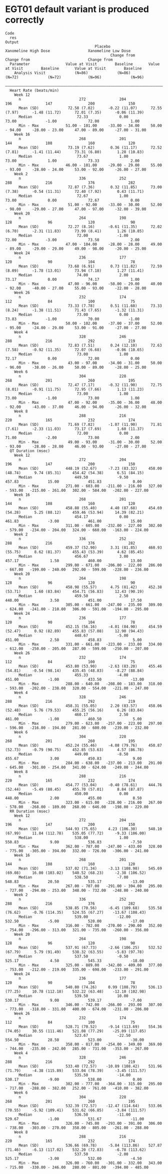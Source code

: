 # EGT01 default variant is produced correctly

    Code
      res
    Output
                                            Placebo                        Xanomeline High Dose                 Xanomeline Low Dose        
                                                   Change from                          Change from                          Change from   
      Parameter                Value at Visit        Baseline       Value at Visit        Baseline       Value at Visit        Baseline    
        Analysis Visit             (N=86)             (N=86)            (N=72)             (N=72)            (N=96)             (N=96)     
      —————————————————————————————————————————————————————————————————————————————————————————————————————————————————————————————————————
      Heart Rate (beats/min)                                                                                                               
        Week 12                                                                                                                            
          n                          272               204                196               147                200               150       
          Mean (SD)             72.58 (7.02)      -0.22 (11.07)      72.55 (7.97)      -1.48 (11.72)      72.01 (7.35)      -0.06 (11.39)  
          Median                    72.33              0.00              73.00             -1.00              72.00              1.00      
          Min - Max            51.00 - 101.00     -33.00 - 34.00     50.00 - 94.00     -28.00 - 23.00     47.00 - 89.00     -27.00 - 31.00 
        Week 16                                                                                                                            
          n                          268               201                144               108                160               120       
          Mean (SD)             73.19 (7.62)       0.36 (11.17)      72.52 (7.81)      -1.41 (11.44)      73.31 (6.80)       1.28 (10.83)  
          Median                    73.67              1.00              73.00              1.00              73.33              2.00      
          Min - Max            46.00 - 101.00     -29.00 - 29.00     55.00 - 93.00     -28.00 - 24.00     53.00 - 92.00     -26.00 - 27.00 
        Week 2                                                                                                                             
          n                          336               252                288               216                376               282       
          Mean (SD)             72.87 (7.36)       0.32 (11.85)      73.00 (7.38)      -0.54 (11.31)      72.40 (7.92)       0.43 (11.71)  
          Median                    72.67              1.00              73.00              0.00              72.67              0.00      
          Min - Max             51.00 - 92.00     -33.00 - 30.00     52.00 - 98.00     -29.00 - 27.00     47.00 - 97.00     -32.00 - 39.00 
        Week 20                                                                                                                            
          n                          264               198                128                96                120                90       
          Mean (SD)             72.27 (8.16)      -0.61 (11.35)      72.02 (6.70)      -2.31 (11.83)      73.99 (8.41)       1.26 (10.85)  
          Median                    72.00             -1.00              72.00             -3.00              73.50              2.00      
          Min - Max            47.00 - 104.00     -28.00 - 28.00     49.00 - 89.00     -29.00 - 29.00     49.00 - 98.00     -20.00 - 25.00 
        Week 24                                                                                                                            
          n                          236               177                120                90                104                78       
          Mean (SD)             73.68 (6.91)       0.73 (11.82)      72.59 (8.09)      -1.78 (13.01)      73.94 (7.18)       1.27 (11.41)  
          Median                    74.00              2.00              73.17              0.00              74.17              1.00      
          Min - Max             47.00 - 96.00     -50.00 - 29.00     40.00 - 92.00     -40.00 - 27.00     55.00 - 93.00     -22.00 - 28.00 
        Week 26                                                                                                                            
          n                          232               174                112                84                100                75       
          Mean (SD)             73.33 (7.78)       0.51 (11.60)      73.33 (8.24)      -1.38 (11.51)      71.43 (7.65)      -1.32 (11.31)  
          Median                    73.00              0.00              73.83             -1.00              70.00             -1.00      
          Min - Max            50.00 - 102.00     -37.00 - 37.00     52.00 - 95.00     -24.00 - 29.00     53.00 - 91.00     -27.00 - 27.00 
        Week 4                                                                                                                             
          n                          328               246                288               216                292               219       
          Mean (SD)             72.83 (7.51)       0.24 (12.10)      72.63 (7.58)      -0.92 (11.35)      72.07 (6.68)      -0.06 (10.65)  
          Median                    73.00              1.00              72.17              0.00              72.00              0.00      
          Min - Max             43.00 - 97.00     -34.00 - 31.00     50.00 - 96.00     -38.00 - 26.00     50.00 - 89.00     -28.00 - 25.00 
        Week 6                                                                                                                             
          n                          304               228                268               201                260               195       
          Mean (SD)             72.47 (7.17)      -0.32 (11.90)      72.75 (8.01)      -0.91 (11.75)      72.95 (7.66)       1.13 (11.23)  
          Median                    73.00              1.00              73.00             -1.00              73.00              1.00      
          Min - Max             47.00 - 92.00     -35.00 - 36.00     48.00 - 92.00     -43.00 - 37.00     46.00 - 94.00     -26.00 - 32.00 
        Week 8                                                                                                                             
          n                          288               216                220               165                232               174       
          Mean (SD)             71.69 (7.82)      -1.07 (11.90)      71.81 (7.61)      -2.33 (11.03)      73.17 (7.69)       1.60 (11.37)  
          Median                    72.00              0.00              71.00             -2.00              73.00              2.00      
          Min - Max             49.00 - 93.00     -31.00 - 30.00     52.00 - 93.00     -28.00 - 28.00     46.00 - 93.00     -27.00 - 27.00 
      QT Duration (msec)                                                                                                                   
        Week 12                                                                                                                            
          n                          272               204                196               147                200               150       
          Mean (SD)            448.19 (52.67)     -7.23 (83.32)     458.00 (48.74)      9.74 (85.31)     454.42 (54.38)      6.51 (84.15)  
          Median                   449.50             -9.50             457.83             15.00             451.83              0.00      
          Min - Max            271.00 - 603.00   -211.00 - 216.00   327.00 - 593.00   -215.00 - 261.00   302.00 - 584.00   -202.00 - 227.00
        Week 16                                                                                                                            
          n                          268               201                144               108                160               120       
          Mean (SD)            458.88 (55.40)      4.40 (87.68)     454.69 (54.28)      5.25 (88.12)     459.46 (53.94)     14.39 (82.21)  
          Median                   454.17              0.00             461.83             -3.00             461.00             15.00      
          Min - Max            311.00 - 605.00   -232.00 - 227.00   302.00 - 579.00   -234.00 - 204.00   324.00 - 660.00   -163.00 - 224.00
        Week 2                                                                                                                             
          n                          336               252                288               216                376               282       
          Mean (SD)            459.37 (52.90)      3.31 (81.85)     460.93 (55.75)      8.62 (81.37)     455.43 (53.39)      4.62 (85.45)  
          Median                   456.67              3.00             457.17              1.50             460.00             13.00      
          Min - Max            299.00 - 671.00   -206.00 - 222.00   286.00 - 667.00   -199.00 - 240.00   292.00 - 599.00   -228.00 - 236.00
        Week 20                                                                                                                            
          n                          264               198                128                96                120                90       
          Mean (SD)            458.98 (55.57)      4.75 (81.42)     452.38 (53.71)      1.60 (83.84)     454.71 (56.83)     12.43 (90.19)  
          Median                   459.50              2.50             448.00              3.50             451.00             17.50      
          Min - Max            305.00 - 661.00   -247.00 - 235.00   309.00 - 624.00   -241.00 - 210.00   306.00 - 591.00   -194.00 - 295.00
        Week 24                                                                                                                            
          n                          236               177                120                90                104                78       
          Mean (SD)            452.15 (56.16)     -4.01 (84.90)     454.59 (52.47)      0.92 (82.89)     455.83 (57.08)     12.90 (94.43)  
          Median                   448.67             -5.00             451.00              2.50             458.83              5.00      
          Min - Max            331.00 - 661.00   -223.00 - 233.00   334.00 - 612.00   -250.00 - 205.00   287.00 - 599.00   -250.00 - 207.00
        Week 26                                                                                                                            
          n                          232               174                112                84                100                75       
          Mean (SD)            453.80 (53.90)     -2.63 (83.20)     455.46 (54.81)     -0.54 (98.14)     435.45 (48.83)     -8.27 (88.84)  
          Median                   455.33             -4.00             451.00             -1.00             433.50             -13.00     
          Min - Max            288.00 - 640.00   -208.00 - 183.00   318.00 - 593.00   -202.00 - 238.00   320.00 - 554.00   -221.00 - 247.00
        Week 4                                                                                                                             
          n                          328               246                288               216                292               219       
          Mean (SD)            458.31 (55.05)      2.20 (83.57)     458.06 (52.48)      5.76 (79.53)     455.25 (56.16)      6.26 (83.84)  
          Median                   460.17              2.50             461.00             -1.00             460.50              5.00      
          Min - Max            279.00 - 623.00   -257.00 - 223.00   297.00 - 596.00   -216.00 - 194.00   281.00 - 600.00   -239.00 - 232.00
        Week 6                                                                                                                             
          n                          304               228                268               201                260               195       
          Mean (SD)            452.24 (55.46)     -4.08 (79.76)     450.87 (52.73)     -0.79 (90.75)     452.85 (53.63)      4.57 (86.78)  
          Median                   449.00             -8.50             455.67              3.00             450.83              9.00      
          Min - Max            284.00 - 638.00   -237.00 - 213.00   291.00 - 645.00   -301.00 - 254.00   341.00 - 624.00   -249.00 - 244.00
        Week 8                                                                                                                             
          n                          288               216                220               165                232               174       
          Mean (SD)            454.77 (53.04)     -0.40 (78.61)     444.76 (52.44)     -5.49 (88.45)     455.70 (57.01)      8.84 (87.87)  
          Median                   450.00              0.00             448.00              2.00             455.00              8.50      
          Min - Max            323.00 - 615.00   -228.00 - 216.00   267.00 - 578.00   -268.00 - 189.00   268.00 - 646.00   -198.00 - 229.00
      RR Duration (msec)                                                                                                                   
        Week 12                                                                                                                            
          n                          272               204                196               147                200               150       
          Mean (SD)            544.93 (75.65)     4.23 (106.30)     548.10 (67.99)     11.84 (112.78)    535.05 (77.72)     -9.33 (106.00) 
          Median                   538.00              1.00             550.83              9.00             536.83             -7.50      
          Min - Max            362.00 - 787.00   -247.00 - 433.00   328.00 - 775.00   -305.00 - 394.00   332.00 - 726.00   -306.00 - 241.00
        Week 16                                                                                                                            
          n                          268               201                144               108                160               120       
          Mean (SD)            537.02 (71.34)     -3.13 (108.98)    545.69 (69.08)     16.00 (103.02)    540.52 (68.23)     -2.38 (106.52) 
          Median                   538.50             -7.00             548.83             20.50             535.17             -13.00     
          Min - Max            267.00 - 707.00   -291.00 - 394.00   295.00 - 727.00   -294.00 - 253.00   348.00 - 732.00   -248.00 - 240.00
        Week 2                                                                                                                             
          n                          336               252                288               216                376               282       
          Mean (SD)            538.85 (70.56)     -6.45 (109.68)    535.58 (76.62)     -0.76 (114.35)    524.55 (67.27)    -13.67 (108.43) 
          Median                   539.00             -12.00            532.50             -5.00             520.00             -17.00     
          Min - Max            316.00 - 782.00   -270.00 - 290.00   352.00 - 754.00   -296.00 - 313.00   321.00 - 735.00   -260.00 - 356.00
        Week 20                                                                                                                            
          n                          264               198                128                96                120                90       
          Mean (SD)            537.91 (67.73)     -2.66 (106.25)    532.52 (67.79)      5.79 (91.49)     538.32 (63.55)     -5.83 (97.78)  
          Median                   537.50             -0.50             525.17              4.50             545.33             -18.00     
          Min - Max            325.00 - 889.00   -342.00 - 409.00   377.00 - 753.00   -212.00 - 219.00   335.00 - 698.00   -233.00 - 291.00
        Week 24                                                                                                                            
          n                          236               177                120                90                104                78       
          Mean (SD)            540.80 (74.26)     0.99 (108.79)     536.13 (77.25)     10.78 (112.18)    532.22 (63.48)    -12.10 (102.98) 
          Median                   539.50             10.00             530.17              9.00             539.17             -7.00      
          Min - Max            346.00 - 742.00   -266.00 - 293.00   307.00 - 773.00   -318.00 - 331.00   400.00 - 674.00   -231.00 - 206.00
        Week 26                                                                                                                            
          n                          232               174                112                84                100                75       
          Mean (SD)            528.71 (70.52)     -9.14 (113.69)    554.36 (74.05)     30.55 (111.46)    521.08 (77.29)    -25.09 (117.85) 
          Median                   523.67             -22.50            554.50             28.50             523.00             -30.00     
          Min - Max            358.00 - 817.00   -254.00 - 349.00   369.00 - 744.00   -235.00 - 242.00   285.00 - 731.00   -353.00 - 267.00
        Week 4                                                                                                                             
          n                          328               246                288               216                292               219       
          Mean (SD)            533.40 (72.57)    -10.89 (108.42)    531.96 (71.79)     -4.38 (115.89)    533.04 (78.39)     -3.45 (111.57) 
          Median                   535.50             -14.00            530.17             -9.00             538.00              0.00      
          Min - Max            302.00 - 777.00   -364.00 - 315.00   295.00 - 717.00   -288.00 - 382.00   252.00 - 761.00   -410.00 - 382.00
        Week 6                                                                                                                             
          n                          304               228                268               201                260               195       
          Mean (SD)            532.39 (72.57)    -12.47 (114.64)    533.06 (70.55)     -5.92 (109.41)    531.62 (66.85)     -3.84 (111.57) 
          Median                   536.50             -11.00            529.67             -1.00             531.67             -11.00     
          Min - Max            326.00 - 745.00   -293.00 - 391.00   306.00 - 738.00   -303.00 - 270.00   358.00 - 805.00   -261.00 - 288.00
        Week 8                                                                                                                             
          n                          288               216                220               165                232               174       
          Mean (SD)            536.66 (69.78)     -5.84 (113.86)    527.87 (71.46)     -6.13 (117.02)    532.20 (72.83)     -6.78 (113.62) 
          Median                   537.50             -2.00             525.17             -3.00             532.00             -4.50      
          Min - Max            326.00 - 760.00   -301.00 - 332.00   343.00 - 715.00   -330.00 - 246.00   280.00 - 801.00   -394.00 - 485.00

